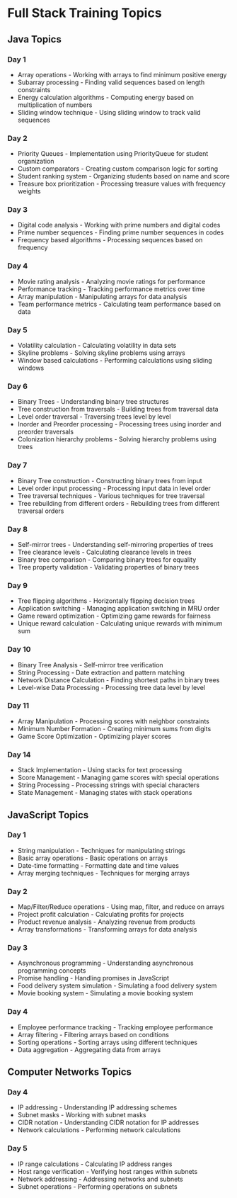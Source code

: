 # Full Stack Training Topics

## Java Topics

### Day 1
- Array operations - Working with arrays to find minimum positive energy
- Subarray processing - Finding valid sequences based on length constraints
- Energy calculation algorithms - Computing energy based on multiplication of numbers
- Sliding window technique - Using sliding window to track valid sequences

### Day 2
- Priority Queues - Implementation using PriorityQueue for student organization
- Custom comparators - Creating custom comparison logic for sorting
- Student ranking system - Organizing students based on name and score
- Treasure box prioritization - Processing treasure values with frequency weights

### Day 3
- Digital code analysis - Working with prime numbers and digital codes
- Prime number sequences - Finding prime number sequences in codes
- Frequency based algorithms - Processing sequences based on frequency

### Day 4
- Movie rating analysis - Analyzing movie ratings for performance
- Performance tracking - Tracking performance metrics over time
- Array manipulation - Manipulating arrays for data analysis
- Team performance metrics - Calculating team performance based on data

### Day 5
- Volatility calculation - Calculating volatility in data sets
- Skyline problems - Solving skyline problems using arrays
- Window based calculations - Performing calculations using sliding windows

### Day 6
- Binary Trees - Understanding binary tree structures
- Tree construction from traversals - Building trees from traversal data
- Level order traversal - Traversing trees level by level
- Inorder and Preorder processing - Processing trees using inorder and preorder traversals
- Colonization hierarchy problems - Solving hierarchy problems using trees

### Day 7
- Binary Tree construction - Constructing binary trees from input
- Level order input processing - Processing input data in level order
- Tree traversal techniques - Various techniques for tree traversal
- Tree rebuilding from different orders - Rebuilding trees from different traversal orders

### Day 8
- Self-mirror trees - Understanding self-mirroring properties of trees
- Tree clearance levels - Calculating clearance levels in trees
- Binary tree comparison - Comparing binary trees for equality
- Tree property validation - Validating properties of binary trees

### Day 9
- Tree flipping algorithms - Horizontally flipping decision trees
- Application switching - Managing application switching in MRU order
- Game reward optimization - Optimizing game rewards for fairness
- Unique reward calculation - Calculating unique rewards with minimum sum

### Day 10
- Binary Tree Analysis - Self-mirror tree verification
- String Processing - Date extraction and pattern matching
- Network Distance Calculation - Finding shortest paths in binary trees
- Level-wise Data Processing - Processing tree data level by level

### Day 11
- Array Manipulation - Processing scores with neighbor constraints
- Minimum Number Formation - Creating minimum sums from digits
- Game Score Optimization - Optimizing player scores

### Day 14
- Stack Implementation - Using stacks for text processing
- Score Management - Managing game scores with special operations 
- String Processing - Processing strings with special characters
- State Management - Managing states with stack operations

## JavaScript Topics

### Day 1
- String manipulation - Techniques for manipulating strings
- Basic array operations - Basic operations on arrays
- Date-time formatting - Formatting date and time values
- Array merging techniques - Techniques for merging arrays

### Day 2
- Map/Filter/Reduce operations - Using map, filter, and reduce on arrays
- Project profit calculation - Calculating profits for projects
- Product revenue analysis - Analyzing revenue from products
- Array transformations - Transforming arrays for data analysis

### Day 3
- Asynchronous programming - Understanding asynchronous programming concepts
- Promise handling - Handling promises in JavaScript
- Food delivery system simulation - Simulating a food delivery system
- Movie booking system - Simulating a movie booking system

### Day 4
- Employee performance tracking - Tracking employee performance
- Array filtering - Filtering arrays based on conditions
- Sorting operations - Sorting arrays using different techniques
- Data aggregation - Aggregating data from arrays

## Computer Networks Topics

### Day 4
- IP addressing - Understanding IP addressing schemes
- Subnet masks - Working with subnet masks
- CIDR notation - Understanding CIDR notation for IP addresses
- Network calculations - Performing network calculations

### Day 5
- IP range calculations - Calculating IP address ranges
- Host range verification - Verifying host ranges within subnets
- Network addressing - Addressing networks and subnets
- Subnet operations - Performing operations on subnets
